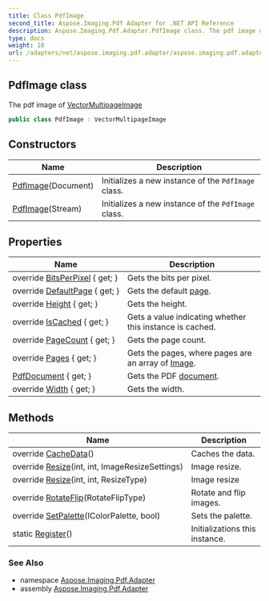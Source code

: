```yaml
---
title: Class PdfImage
second_title: Aspose.Imaging.Pdf Adapter for .NET API Reference
description: Aspose.Imaging.Pdf.Adapter.PdfImage class. The pdf image of VectorMultipageImage
type: docs
weight: 10
url: /adapters/net/aspose.imaging.pdf.adapter/aspose.imaging.pdf.adapter/pdfimage/
---
```

## PdfImage class

The pdf image of [VectorMultipageImage](https://reference.aspose.com/imaging/net/aspose.imaging/vectormultipageimage/)

```csharp
public class PdfImage : VectorMultipageImage
```

## Constructors

| Name | Description |
| --- | --- |
| [PdfImage](pdfimage/#constructor)(Document) | Initializes a new instance of the `PdfImage` class. |
| [PdfImage](pdfimage/#constructor_1)(Stream) | Initializes a new instance of the `PdfImage` class. |

## Properties

| Name | Description |
| --- | --- |
| override [BitsPerPixel](../../aspose.imaging.pdf.adapter/pdfimage/bitsperpixel/) { get; } | Gets the bits per pixel. |
| override [DefaultPage](../../aspose.imaging.pdf.adapter/pdfimage/defaultpage/) { get; } | Gets the default [page](https://reference.aspose.com/imaging/net/aspose.imaging/image/). |
| override [Height](../../aspose.imaging.pdf.adapter/pdfimage/height/) { get; } | Gets the height. |
| override [IsCached](../../aspose.imaging.pdf.adapter/pdfimage/iscached/) { get; } | Gets a value indicating whether this instance is cached. |
| override [PageCount](../../aspose.imaging.pdf.adapter/pdfimage/pagecount/) { get; } | Gets the page count. |
| override [Pages](../../aspose.imaging.pdf.adapter/pdfimage/pages/) { get; } | Gets the pages, where pages are an array of [Image](https://reference.aspose.com/imaging/net/aspose.imaging/image/). |
| [PdfDocument](../../aspose.imaging.pdf.adapter/pdfimage/pdfdocument/) { get; } | Gets the PDF [document](https://reference.aspose.com/pdf/net/aspose.pdf/document/). |
| override [Width](../../aspose.imaging.pdf.adapter/pdfimage/width/) { get; } | Gets the width. |

## Methods

| Name | Description |
| --- | --- |
| override [CacheData](../../aspose.imaging.pdf.adapter/pdfimage/cachedata/)() | Caches the data. |
| override [Resize](../../aspose.imaging.pdf.adapter/pdfimage/resize/#resize_1)(int, int, ImageResizeSettings) | Image resize. |
| override [Resize](../../aspose.imaging.pdf.adapter/pdfimage/resize/#resize_2)(int, int, ResizeType) | Image resize |
| override [RotateFlip](../../aspose.imaging.pdf.adapter/pdfimage/rotateflip/)(RotateFlipType) | Rotate and flip images. |
| override [SetPalette](../../aspose.imaging.pdf.adapter/pdfimage/setpalette/)(IColorPalette, bool) | Sets the palette. |
| static [Register](../../aspose.imaging.pdf.adapter/pdfimage/register/)() | Initializations this instance. |

### See Also

* namespace [Aspose.Imaging.Pdf.Adapter](../../aspose.imaging.pdf.adapter/)
* assembly [Aspose.Imaging.Pdf.Adapter](../../)


